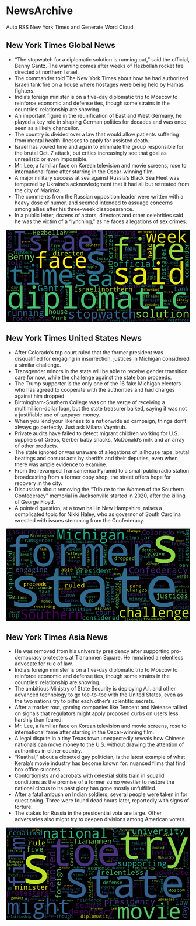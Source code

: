 # NewsArchive
Auto RSS New York Times and Generate Word Cloud

## New York Times Global News
* “The stopwatch for a diplomatic solution is running out,” said the official, Benny Gantz. The warning comes after weeks of Hezbollah rocket fire directed at northern Israel.
* The commander told The New York Times about how he had authorized Israeli tank fire on a house where hostages were being held by Hamas fighters.
* India’s foreign minister is on a five-day diplomatic trip to Moscow to reinforce economic and defense ties, though some strains in the countries’ relationship are showing.
* An important figure in the reunification of East and West Germany, he played a key role in shaping German politics for decades and was once seen as a likely chancellor.
* The country is divided over a law that would allow patients suffering from mental health illnesses to apply for assisted death.
* Israel has vowed time and again to eliminate the group responsible for the brutal Oct. 7 attack, but critics increasingly see that goal as unrealistic or even impossible.
* Mr. Lee, a familiar face on Korean television and movie screens, rose to international fame after starring in the Oscar-winning film.
* A major military success at sea against Russia’s Black Sea Fleet was tempered by Ukraine’s acknowledgment that it had all but retreated from the city of Marinka.
* The comments from the Russian opposition leader were written with a heavy dose of humor, and seemed intended to assuage concerns among allies after his three-week disappearance.
* In a public letter, dozens of actors, directors and other celebrities said he was the victim of a “lynching,” as he faces allegations of sex crimes.

![Global](./global.png)
## New York Times United States News
* After Colorado’s top court ruled that the former president was disqualified for engaging in insurrection, justices in Michigan considered a similar challenge.
* Transgender minors in the state will be able to receive gender transition care for now, while the challenge against the state ban proceeds.
* The Trump supporter is the only one of the 16 fake Michigan electors who has agreed to cooperate with the authorities and had charges against him dropped.
* Birmingham-Southern College was on the verge of receiving a multimillion-dollar loan, but the state treasurer balked, saying it was not a justifiable use of taxpayer money.
* When you lend your likeness to a nationwide ad campaign, things don’t always go perfectly. Just ask Milana Vayntrub.
* Private audits have failed to detect migrant children working for U.S. suppliers of Oreos, Gerber baby snacks, McDonald’s milk and an array of other products.
* The state ignored or was unaware of allegations of jailhouse rape, brutal beatings and corrupt acts by sheriffs and their deputies, even when there was ample evidence to examine.
* From the revamped Transamerica Pyramid to a small public radio station broadcasting from a former copy shop, the street offers hope for recovery in the city.
* Discussion about removing the “Tribute to the Women of the Southern Confederacy” memorial in Jacksonville started in 2020, after the killing of George Floyd.
* A pointed question, at a town hall in New Hampshire, raises a complicated topic for Nikki Haley, who as governor of South Carolina wrestled with issues stemming from the Confederacy.

![US](./usnews.png)
## New York Times Asia News
* He was removed from his university presidency after supporting pro-democracy protesters at Tiananmen Square. He remained a relentless advocate for rule of law.
* India’s foreign minister is on a five-day diplomatic trip to Moscow to reinforce economic and defense ties, though some strains in the countries’ relationship are showing.
* The ambitious Ministry of State Security is deploying A.I. and other advanced technology to go toe-to-toe with the United States, even as the two nations try to pilfer each other’s scientific secrets.
* After a market rout, gaming companies like Tencent and Netease rallied on signals that regulators might apply proposed curbs on users less harshly than feared.
* Mr. Lee, a familiar face on Korean television and movie screens, rose to international fame after starring in the Oscar-winning film.
* A legal dispute in a tiny Texas town unexpectedly reveals how Chinese nationals can move money to the U.S. without drawing the attention of authorities in either country.
* “Kaathal,” about a closeted gay politician, is the latest example of what Kerala’s movie industry has become known for: nuanced films that find box office success.
* Contortionists and acrobats with celestial skills train in squalid conditions as the promise of a former sumo wrestler to restore the national circus to its past glory has gone mostly unfulfilled.
* After a fatal ambush on Indian soldiers, several people were taken in for questioning. Three were found dead hours later, reportedly with signs of torture.
* The stakes for Russia in the presidential vote are large. Other adversaries also might try to deepen divisions among American voters.

![Asian](./asian.png)
